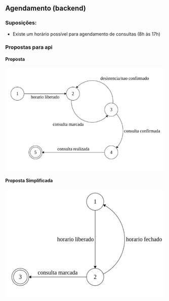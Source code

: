 ## Agendamento (backend)

### Suposições:

  - Existe um horário possível para agendamento de consultas (8h às 17h)


### Propostas para api

#### Proposta
![](./static/proposta.png)

#### Proposta Simplificada
![](./static/proposta-simplificada.png)
